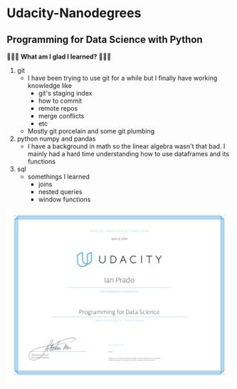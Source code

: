 # Udacity-Nanodegrees
## Programming for Data Science with Python
:raised_hands::tada::grapes:
**What am I glad I learned?**
:grapes::tada::raised_hands:
1. git
   - I have been trying to use git for a while but I finally have working knowledge like
     - git's staging index
     - how to commit
     - remote repos
     - merge conflicts
     - etc
   - Mostly git porcelain and some git plumbing
2. python numpy and pandas
   - I have a background in math so the linear algebra wasn't that bad. I mainly had a hard time understanding how to use dataframes and its functions
3. sql
   - somethings I learned
     - joins
     - nested queries
     - window functions

![certificate](certificate-programming-for-data-science-with-python.png)
